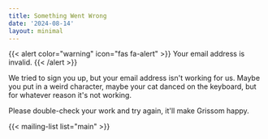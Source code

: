 ```yaml
---
title: Something Went Wrong
date: '2024-08-14'
layout: minimal
---
```


{{< alert color="warning" icon="fas fa-alert" >}}
    Your email address is invalid.
{{< /alert >}}

We tried to sign you up, but your email address isn't working for us. Maybe you put in a weird character, maybe your cat danced on the keyboard, but for whatever reason it's not working.

Please double-check your work and try again, it'll make Grissom happy.

{{< mailing-list list="main" >}}
